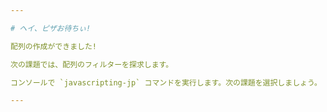```yaml
---

# ヘイ、ピザお待ちぃ!

配列の作成ができました!

次の課題では、配列のフィルターを探求します。

コンソールで `javascripting-jp` コマンドを実行します。次の課題を選択しましょう。

---
```


